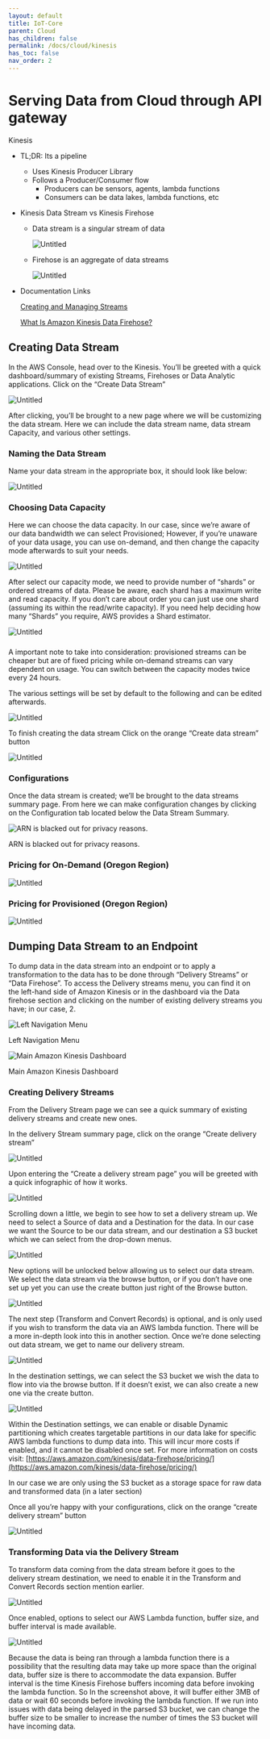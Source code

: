 ```yaml
---
layout: default
title: IoT-Core
parent: Cloud
has_children: false
permalink: /docs/cloud/kinesis
has_toc: false
nav_order: 2
---
```


# Serving Data from Cloud through API gateway

Kinesis

- TL;DR: Its a pipeline
    - Uses Kinesis Producer Library
    - Follows a Producer/Consumer flow
        - Producers can be sensors, agents, lambda functions
        - Consumers can be data lakes, lambda functions, etc
- Kinesis Data Stream vs Kinesis Firehose
    - Data stream is a singular stream of data
        
        ![Untitled](https://s3-us-west-2.amazonaws.com/secure.notion-static.com/3672dfe6-6c47-4ba2-807d-806ca5993930/Untitled.png)
        
    - Firehose is an aggregate of data streams
        
        ![Untitled](https://s3-us-west-2.amazonaws.com/secure.notion-static.com/e8a9d270-4ff9-4fad-b4ca-107d01e9c70f/Untitled.png)
        
- Documentation Links
    
    [Creating and Managing Streams](https://docs.aws.amazon.com/streams/latest/dev/working-with-streams.html)
    
    [What Is Amazon Kinesis Data Firehose?](https://docs.aws.amazon.com/firehose/latest/dev/what-is-this-service.html)
    

## Creating Data Stream

In the AWS Console, head over to the Kinesis. You’ll be greeted with a quick dashboard/summary of existing Streams, Firehoses or Data Analytic applications.
Click on the “Create Data Stream”

![Untitled](https://s3-us-west-2.amazonaws.com/secure.notion-static.com/c06301fe-95d3-48d0-b692-7c1c46998d30/Untitled.png)

After clicking, you’ll be brought to a new page where we will be customizing the data stream.
Here we can include the data stream name, data stream Capacity, and various other settings.

### Naming the Data Stream

Name your data stream in the appropriate box, it should look like below:

![Untitled](https://s3-us-west-2.amazonaws.com/secure.notion-static.com/96ce0da1-3651-49ae-a5f2-4ff521c20492/Untitled.png)

### Choosing Data Capacity

Here we can choose the data capacity. In our case, since we’re aware of our data bandwidth we can select Provisioned; However, if you’re unaware of your data usage, you can use on-demand, and then change the capacity mode afterwards to suit your needs.

![Untitled](https://s3-us-west-2.amazonaws.com/secure.notion-static.com/2d130d96-47cf-48ea-a5bc-99ea698167b4/Untitled.png)

After select our capacity mode, we need to provide number of “shards” or ordered streams of data. Please be aware, each shard has a maximum write and read capacity. If you don’t care about order you can just use one shard (assuming its within the read/write capacity). If you need help deciding how many “Shards” you require, AWS provides a Shard estimator.

![Untitled](https://s3-us-west-2.amazonaws.com/secure.notion-static.com/2fb499d7-47fd-4ac8-9ed0-ac8569b69200/Untitled.png)

### 

A important note to take into consideration: provisioned streams can be cheaper but are of fixed pricing while on-demand streams can vary dependent on usage. You can switch between the capacity modes twice every 24 hours.

The various settings will be set by default to the following and can be edited afterwards.

![Untitled](https://s3-us-west-2.amazonaws.com/secure.notion-static.com/b30c9740-184c-46ed-b211-d68f3a4b1b02/Untitled.png)

To finish creating the data stream Click on the orange “Create data stream” button

![Untitled](https://s3-us-west-2.amazonaws.com/secure.notion-static.com/62e5f47e-05af-4136-9c0a-808b1228cd7a/Untitled.png)

### Configurations

Once the data stream is created; we’ll be brought to the data streams summary page. From here we can make configuration changes by clicking on the Configuration tab located below the Data Stream Summary.

![ARN is blacked out for privacy reasons.](https://s3-us-west-2.amazonaws.com/secure.notion-static.com/8975ac5c-514d-4d8f-bfe5-644db2f66650/Untitled.png)

ARN is blacked out for privacy reasons.

### Pricing for On-Demand (Oregon Region)

![Untitled](https://s3-us-west-2.amazonaws.com/secure.notion-static.com/38f7d5a9-8756-4817-b655-d33e59b0b73f/Untitled.png)

### Pricing for Provisioned (Oregon Region)

![Untitled](https://s3-us-west-2.amazonaws.com/secure.notion-static.com/9db2032a-6cee-48e1-a6a0-0272d253543e/Untitled.png)

## Dumping Data Stream to an Endpoint

To dump data in the data stream into an endpoint or to apply a transformation to the data has to be done through “Delivery Streams” or “Data Firehose”. To access the Delivery streams menu, you can find it on the left-hand side of Amazon Kinesis or in the dashboard via the Data firehose section and clicking on the number of existing delivery streams you have; in our case, 2.

![Left Navigation Menu](https://s3-us-west-2.amazonaws.com/secure.notion-static.com/e40b5678-42da-464f-9e3b-f1c22de1b703/Untitled.png)

Left Navigation Menu

![Main Amazon Kinesis Dashboard](https://s3-us-west-2.amazonaws.com/secure.notion-static.com/26ca124d-6376-46ed-813f-221196417b4c/Untitled.png)

Main Amazon Kinesis Dashboard

### Creating Delivery Streams

From the Delivery Stream page we can see a quick summary of existing delivery streams and create new ones.

In the delivery Stream summary page, click on the orange “Create delivery stream”

![Untitled](https://s3-us-west-2.amazonaws.com/secure.notion-static.com/48a58c58-5a69-409d-afc8-cf5ba5d5ca93/Untitled.png)

Upon entering the “Create a delivery stream page” you will be greeted with a quick infographic of how it works.

![Untitled](https://s3-us-west-2.amazonaws.com/secure.notion-static.com/74419536-49ac-411d-ab0a-21a0357f8473/Untitled.png)

Scrolling down a little, we begin to see how to set a delivery stream up. We need to select a Source of data and a Destination for the data.
In our case we want the Source to be our data stream, and our destination a S3 bucket which we can select from the drop-down menus.

![Untitled](https://s3-us-west-2.amazonaws.com/secure.notion-static.com/88e0ffce-fc84-44b2-9e3b-4f17a3b9e402/Untitled.png)

New options will be unlocked below allowing us to select our data stream. We select the data stream via the browse button, or if you don’t have one set up yet you can use the create button just right of the Browse button.

![Untitled](https://s3-us-west-2.amazonaws.com/secure.notion-static.com/00ce441b-a1b3-403e-84cd-54b59655e913/Untitled.png)

The next step (Transform and Convert Records) is optional, and is only used if you wish to transform the data via an AWS lambda function. There will be a more in-depth look into this in another section.
Once we’re done selecting out data stream, we get to name our delivery stream.

![Untitled](https://s3-us-west-2.amazonaws.com/secure.notion-static.com/923a9227-2266-4a69-8f1c-388e8925e58a/Untitled.png)

In the destination settings, we can select the S3 bucket we wish the data to flow into via the browse button. If it doesn’t exist, we can also create a new one via the create button.

![Untitled](https://s3-us-west-2.amazonaws.com/secure.notion-static.com/54f4e2e9-38e4-4697-839e-655c4fec215d/Untitled.png)

Within the Destination settings, we can enable or disable Dynamic partitioning which creates targetable partitions in our data lake for specific AWS lambda functions to dump data into. This will incur more costs if enabled, and it cannot be disabled once set. For more information on costs visit: [https://aws.amazon.com/kinesis/data-firehose/pricing/](https://aws.amazon.com/kinesis/data-firehose/pricing/)

In our case we are only using the S3 bucket as a storage space for raw data and transformed data (in a later section)

Once all you’re happy with your configurations, click on the orange “create delivery stream” button

![Untitled](https://s3-us-west-2.amazonaws.com/secure.notion-static.com/22bcb9c6-8754-4308-87c8-bae71c42c0dd/Untitled.png)

### Transforming Data via the Delivery Stream

To transform data coming from the data stream before it goes to the delivery stream destination, we need to enable it in the Transform and Convert Records section mention earlier.

![Untitled](https://s3-us-west-2.amazonaws.com/secure.notion-static.com/f5921063-fa44-4e6e-b491-557ef2b3574f/Untitled.png)

Once enabled, options to select our AWS Lambda function, buffer size, and buffer interval is made available.

![Untitled](https://s3-us-west-2.amazonaws.com/secure.notion-static.com/622b3ec0-6463-4952-a0ea-e94697491dc5/Untitled.png)

Because the data is being ran through a lambda function there is a possibility that the resulting data may take up more space than the original data, buffer size is there to accommodate the data expansion.
Buffer interval is the time Kinesis Firehose buffers incoming data before invoking the lambda function. So In the screenshot above, it will buffer either 3MB of data or wait 60 seconds before invoking the lambda function.
If we run into issues with data being delayed in the parsed S3 bucket, we can change the buffer size to be smaller to increase the number of times the S3 bucket will have incoming data.